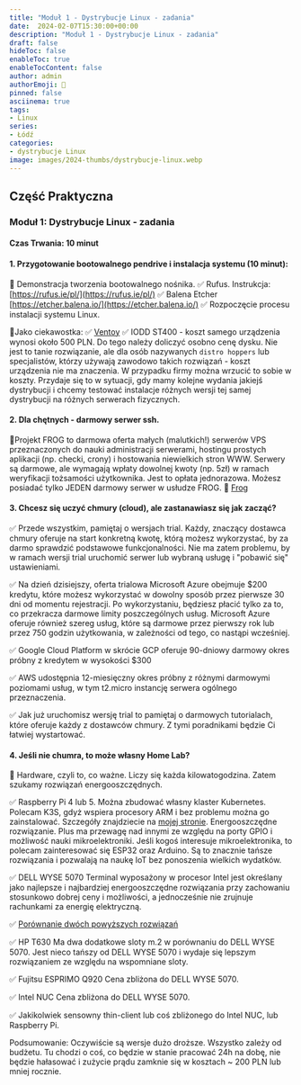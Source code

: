 ```yaml
---
title: "Moduł 1 - Dystrybucje Linux - zadania"
date:  2024-02-07T15:30:00+00:00
description: "Moduł 1 - Dystrybucje Linux - zadania"
draft: false
hideToc: false
enableToc: true
enableTocContent: false
author: admin
authorEmoji: 🐧
pinned: false
asciinema: true
tags:
- Linux
series:
- Łódź
categories:
- dystrybucje Linux
image: images/2024-thumbs/dystrybucje-linux.webp
---
```

## Część Praktyczna
### Moduł 1: Dystrybucje Linux - zadania
#### Czas Trwania: 10 minut

#### 1. **Przygotowanie bootowalnego pendrive i instalacja systemu (10 minut):**
   📌 Demonstracja tworzenia bootowalnego nośnika. 
      ✅ Rufus. Instrukcja: [https://rufus.ie/pl/](https://rufus.ie/pl/)
      ✅ Balena Etcher [https://etcher.balena.io/](https://etcher.balena.io/)
      ✅ Rozpoczęcie procesu instalacji systemu Linux.

   📌Jako ciekawostka:
      ✅ [Ventoy](https://www.ventoy.net/)
      ✅ IODD ST400 - koszt samego urządzenia wynosi około 500 PLN. Do tego należy doliczyć osobno cenę dysku. Nie jest to tanie rozwiązanie, ale dla osób nazywanych `distro hoppers` lub specjalistów, którzy używają zawodowo takich rozwiązań - koszt urządzenia nie ma znaczenia. W przypadku firmy można wrzucić to sobie w koszty. Przydaje się to w sytuacji, gdy mamy kolejne wydania jakiejś dystrybucji i chcemy testować instalacje różnych wersji tej samej dystrybucji na różnych serwerach fizycznych. 

#### 2. **Dla chętnych - darmowy serwer ssh.**

📌Projekt FROG to darmowa oferta małych (malutkich!) serwerów VPS przeznaczonych do nauki administracji serwerami, hostingu prostych aplikacji (np. checki, crony) i hostowania niewielkich stron WWW. Serwery są darmowe, ale wymagają wpłaty dowolnej kwoty (np. 5zł) w ramach weryfikacji tożsamości użytkownika. Jest to opłata jednorazowa. Możesz posiadać tylko JEDEN darmowy serwer w usłudze FROG. 🐸 [Frog](https://frog.mikr.us/)

#### 3.  **Chcesz się uczyć chmury (cloud), ale zastanawiasz się jak zacząć?**

   ✅ Przede wszystkim, pamiętaj o wersjach trial. Każdy, znaczący dostawca chmury oferuje na start konkretną kwotę, którą możesz wykorzystać, by za darmo sprawdzić podstawowe funkcjonalności. Nie ma zatem problemu, by w ramach wersji trial uruchomić serwer lub wybraną usługę i "pobawić się" ustawieniami.

   ✅ Na dzień dzisiejszy, oferta trialowa Microsoft Azure obejmuje $200 kredytu, które możesz wykorzystać w dowolny sposób przez pierwsze 30 dni od momentu rejestracji. Po wykorzystaniu, będziesz płacić tylko za to, co przekracza darmowe limity poszczególnych usług. Microsoft Azure oferuje również szereg usług, które są darmowe przez pierwszy rok lub przez 750 godzin użytkowania, w zależności od tego, co nastąpi wcześniej.

   ✅ Google Cloud Platform w skrócie GCP oferuje 90-dniowy darmowy okres próbny z kredytem w wysokości $300

   ✅ AWS udostępnia 12-miesięczny okres próbny z różnymi darmowymi poziomami usług, w tym t2.micro instancję serwera ogólnego przeznaczenia.

   ✅ Jak już uruchomisz wersję trial to pamiętaj o darmowych tutorialach, które oferuje każdy z dostawców chmury. Z tymi poradnikami będzie Ci łatwiej wystartować.

#### 4. **Jeśli nie chumra, to może własny Home Lab?**

📌 Hardware, czyli to, co ważne. Liczy się każda kilowatogodzina. Zatem szukamy rozwiązań energooszczędnych.

   ✅ Raspberry Pi 4 lub 5. Można zbudować własny klaster Kubernetes. Polecam K3S, gdyż wspiera procesory ARM i bez problemu można go zainstalować. Szczegóły znajdziecie na [mojej stronie](https://sysadmin.info.pl). Energooszczędne rozwiązanie. Plus ma przewagę nad innymi ze względu na porty GPIO i możliwość nauki mikroelektroniki. Jeśli kogoś interesuje mikroelektronika, to polecam zainteresować się ESP32 oraz Arduino. Są to znacznie tańsze rozwiązania i pozwalają na naukę IoT bez ponoszenia wielkich wydatków.

   ✅ DELL WYSE 5070 
      Terminal wyposażony w procesor Intel jest określany jako najlepsze i najbardziej energooszczędne rozwiązania przy zachowaniu stosunkowo dobrej ceny i możliwości, a jednocześnie nie zrujnuje rachunkami za energię elektryczną.

   ✅ [Porównanie dwóch powyższych rozwiązań](https://browser.geekbench.com/v5/cpu/compare/9792492?baseline=8704648)

   ✅ HP T630 
      Ma dwa dodatkowe sloty m.2 w porównaniu do DELL WYSE 5070. Jest nieco tańszy od DELL WYSE 5070 i wydaje się lepszym rozwiązaniem ze względu na wspomniane sloty. 

   ✅ Fujitsu ESPRIMO Q920 
      Cena zbliżona do DELL WYSE 5070. 

   ✅ Intel NUC
      Cena zbliżona do DELL WYSE 5070.

   ✅ Jakikolwiek sensowny thin-client lub coś zbliżonego do Intel NUC, lub Raspberry Pi.    

Podsumowanie: Oczywiście są wersje dużo droższe. Wszystko zależy od budżetu. Tu chodzi o coś, co będzie w stanie pracować 24h na dobę, nie będzie hałasować i zużycie prądu zamknie się w kosztach ~ 200 PLN lub mniej rocznie.